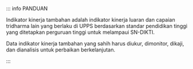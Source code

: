 ::: info PANDUAN

Indikator kinerja tambahan adalah indikator kinerja luaran dan capaian tridharma lain yang berlaku di UPPS berdasarkan standar pendidikan tinggi yang ditetapkan perguruan tinggi untuk melampaui SN-DIKTI.

Data indikator kinerja tambahan yang sahih harus diukur, dimonitor, dikaji, dan dianalisis untuk perbaikan berkelanjutan.

:::
